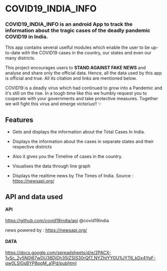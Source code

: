 # COVID19_INDIA_INFO

### COVID19_INDIA_INFO is an android App to track the information about the tragic cases of the deadly pandemic **COVID19** in India. ###
This app contains several uselful modules which enable the user to be up-to-date with the COVID19 cases in the country, our states and even our many districts. 

This project encourages users to **STAND AGAINST FAKE NEWS** and analyse and share only the official data. Hence, all the data used by this app is official and true. All its citation and links are mentioned below.

COVID19 is a deadly virus which had continued to grow into a Pandemic and it's still on the rise. In a tough time like this we humbly request you to cooperate with your governments and take protective measures. Together we will fight this virus and emerge victorius!! :sparkles:

## Features ##

* Gets and displays the information about the Total Cases In India.

* Displays the information about the cases in separate states and their respective districts

* Also it gives you the Timeline of cases in the country.

* Visualises the data through line graph

* Displays the realtime news by The Times of India. Source : https://newsapi.org/



## API and data used ##
#### API
https://github.com/covid19india/api
@covid19india

news powered by : https://newsapi.org/

#### DATA
https://docs.google.com/spreadsheets/d/e/2PACX-1vSc_2y5N0I67wDU38DjDh35IZSIS30rQf7_NYZhtYYGU1jJYT6_kDx4YpF-qw0LSlGsBYP8pqM_a1Pd/pubhtml

